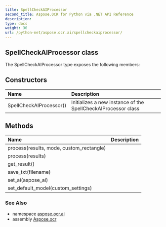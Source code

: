 ```yaml
---
title: SpellCheckAIProcessor
second_title: Aspose.OCR for Python via .NET API Reference
description: 
type: docs
weight: 30
url: /python-net/aspose.ocr.ai/spellcheckaiprocessor/
---
```


## SpellCheckAIProcessor class



The SpellCheckAIProcessor type exposes the following members:
## Constructors
| Name | Description |
| :- | :- |
|SpellCheckAIProcessor()|Initializes a new instance of the SpellCheckAIProcessor class|
## Methods
| Name | Description |
| :- | :- |
|process(results, mode, custom_rectangle)|  |
|process(results)|  |
|get_result()|  |
|save_txt(filename)|  |
|set_ai(aspose_ai)|  |
|set_default_model(custom_settings)|  |

### See Also

* namespace [aspose.ocr.ai](/ocr/python-net/aspose.ocr.ai/)
* assembly [Aspose.ocr](/ocr/python-net/)

